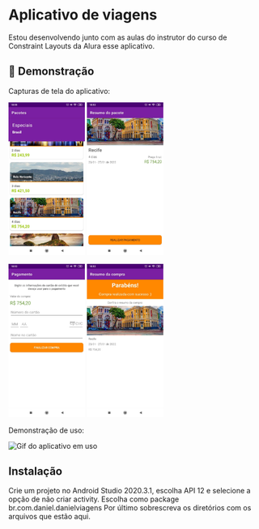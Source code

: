 # Aplicativo de viagens 

Estou desenvolvendo junto com as aulas do instrutor do curso de Constraint Layouts da Alura esse aplicativo.

## 📲 Demonstração

Capturas de tela do aplicativo:
 
<img src="screenshot_1.jpeg" alt="Captura de tela mostrando pacotes de viagem" width="30%"/>  <img src="screenshot_2.jpeg" alt="Captura de tela mostrando resumo do pacote" width="30%"/>

<img src="screenshot_3.jpeg" alt="Captura de tela mostrando pacotes de viagem" width="30%"/> <img src="screenshot_4.jpeg" alt="Captura de tela mostrando resumo do pacote" width="30%"/>

Demonstração de uso:

![Gif do aplicativo em uso](https://media.giphy.com/media/JHpyadeQrgp5YO1tA2/giphy.gif)

## Instalação

Crie um projeto no Android Studio 2020.3.1, escolha API 12 e selecione a opção de não criar activity. Escolha como package br.com.daniel.danielviagens
Por último sobrescreva os diretórios com os arquivos que estão aqui.
